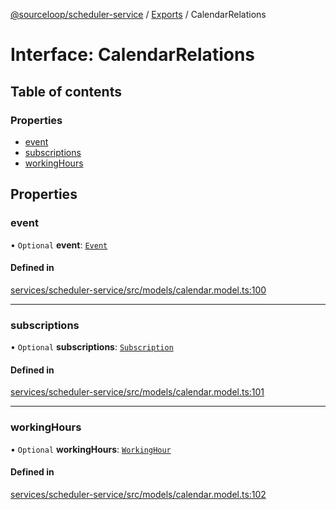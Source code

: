 [@sourceloop/scheduler-service](../README.md) / [Exports](../modules.md) / CalendarRelations

# Interface: CalendarRelations

## Table of contents

### Properties

- [event](CalendarRelations.md#event)
- [subscriptions](CalendarRelations.md#subscriptions)
- [workingHours](CalendarRelations.md#workinghours)

## Properties

### event

• `Optional` **event**: [`Event`](../classes/Event.md)

#### Defined in

[services/scheduler-service/src/models/calendar.model.ts:100](https://github.com/codeweb05/repo1/blob/ea19add/services/scheduler-service/src/models/calendar.model.ts#L100)

___

### subscriptions

• `Optional` **subscriptions**: [`Subscription`](../classes/Subscription.md)

#### Defined in

[services/scheduler-service/src/models/calendar.model.ts:101](https://github.com/codeweb05/repo1/blob/ea19add/services/scheduler-service/src/models/calendar.model.ts#L101)

___

### workingHours

• `Optional` **workingHours**: [`WorkingHour`](../classes/WorkingHour.md)

#### Defined in

[services/scheduler-service/src/models/calendar.model.ts:102](https://github.com/codeweb05/repo1/blob/ea19add/services/scheduler-service/src/models/calendar.model.ts#L102)
